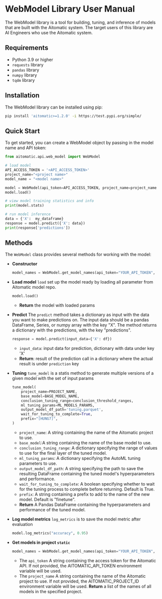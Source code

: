 # WebModel Library User Manual
The WebModel library is a tool for building, tuning, and inference of models that are built with the Aitomatic system. The target users of this library are AI Engineers who use the Aitomatic system.

## Requirements
- Python 3.9 or higher
- `requests` library
- `pandas` library
- `numpy` library
- `tqdm` library

## Installation
The WebModel library can be installed using pip:

```bash
pip install 'aitomatic>=1.2.0' -i https://test.pypi.org/simple/ 
```
## Quick Start
To get started, you can create a WebModel object by passing in the model name and API token:

```python
from aitomatic.api.web_model import WebModel

# load model
API_ACCESS_TOKEN = '<API_ACCESS_TOKEN>'
project_name="<project name>"
model_name = "<model name>"

model = WebModel(api_token=API_ACCESS_TOKEN, project_name=project_name model_name=model_name)
model.load()

# view model training statistics and info
print(model.stats)

# run model inference
data = {'X':  my_dataframe}
response = model.predict({'X': data})
print(response['predictions'])
```

## Methods
The `WebModel` class provides several methods for working with the model:

* **Constructor**
  ```python
  model_names = WebModel.get_model_names(api_token="YOUR_API_TOKEN", project_name="MyProject")
  ```

* **Load model**
  `load` set up the model ready by loading all parameter from Aitomatic model repo.
  ```python
  model.load()
  ```
    * __Return__ the model with loaded params 

* **Predict**
The `predict` method takes a dictionary as input with the data you want to make predictions on. The input data should be a pandas DataFrame, Series, or numpy array with the key "X". The method returns a dictionary with the predictions, with the key "predictions".
  ```python
  response = model.predict(input_data={'X': df})
  ```
  * `input_data`: input data for prediction, dictionary with data under key 'X'
  * __Return__: result of the prediction call in a dictionary where the actual result is under `prediction` key

* **Tuning**
  `tune_model` is a statis method to generate multiple versions of a given model with the set of input params
  ```python
  tune_model(
      project_name=PROJECT_NAME,
      base_model=BASE_MODEL_NAME,
      conclusion_tuning_range=conclusion_threshold_ranges,
      ml_tuning_params=ML_MODELS_PARAMS,
      output_model_df_path='tuning.parquet',
      wait_for_tuning_to_complete=True,
      prefix="[HUNG7]",
  )
  ```
    * `project_name`: A string containing the name of the Aitomatic project to use.
    * `base_model`:A string containing the name of the base model to use.
    * `conclusion_tuning_range`: A dictionary specifying the range of values to use for the final layer of the tuned model.
  * `ml_tuning_params`: A dictionary specifying the AutoML tuning parameters to use.
  * `output_model_df_path`: A string specifying the path to save the resulting DataFrame
  containing the tuned model's hyperparameters and performance.
  * `wait_for_tuning_to_complete`: A boolean specifying whether to wait for the tuning process
  to complete before returning. Default is True.
  * `prefix`: A string containing a prefix to add to the name of the new model. Default is "finetune".
  * __Return__ A Pandas DataFrame containing the hyperparameters and performance of the tuned model.


* **Log model metrics**
  `log_metrics` is to save the model metric after evaluation
  ```python
  model.log_metrics("accuracy", 0.95)
  ```

* **Get models in project `static`**
  ```python
  model_names = WebModel.get_model_names(api_token="YOUR_API_TOKEN", project_name="MyProject")
  ```
  * The `api_token` A string containing the access token for the Aitomatic API. If not provided, the AITOMATIC_API_TOKEN environment variable will be used.
  * The `project_name` A string containing the name of the Aitomatic project to use. If not provided, the AITOMATIC_PROJECT_ID environment variable will be used.
  __Return__ a list of the names of all models in the specified project.